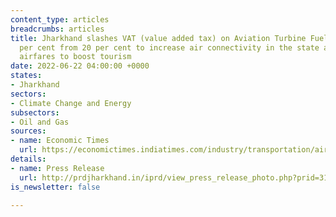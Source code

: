 ```yaml
---
content_type: articles
breadcrumbs: articles
title: Jharkhand slashes VAT (value added tax) on Aviation Turbine Fuel (ATF) to 4
  per cent from 20 per cent to increase air connectivity in the state and bring down
  airfares to boost tourism
date: 2022-06-22 04:00:00 +0000
states:
- Jharkhand
sectors:
- Climate Change and Energy
subsectors:
- Oil and Gas
sources:
- name: Economic Times
  url: https://economictimes.indiatimes.com/industry/transportation/airlines-/-aviation/jharkhand-government-slashes-vat-on-jet-fuel-to-4-from-a-20-high/articleshow/92237726.cms
details:
- name: Press Release
  url: http://prdjharkhand.in/iprd/view_press_release_photo.php?prid=31060
is_newsletter: false

---
```

